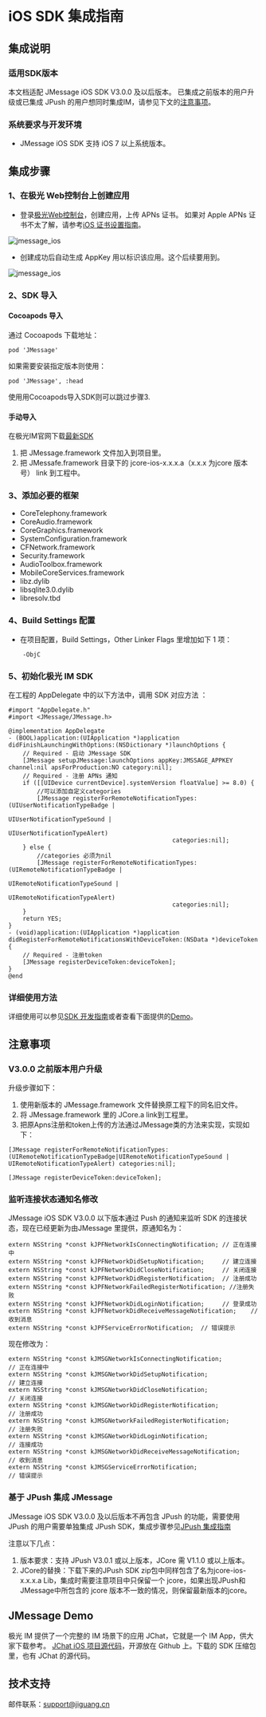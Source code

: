 # iOS SDK 集成指南

## 集成说明

### 适用SDK版本
本文档适配 JMessage iOS SDK V3.0.0 及以后版本。
已集成之前版本的用户升级或已集成 JPush 的用户想同时集成IM，请参见下文的[注意事项](#注意事项)。

### 系统要求与开发环境

+ JMessage iOS SDK 支持 iOS 7 以上系统版本。


## 集成步骤

### 1、在极光 Web控制台上创建应用

* 登录<a href="https://www.jiguang.cn/accounts/login/form" target="_blank">极光Web控制台</a>，创建应用，上传 APNs 证书。
如果对 Apple APNs 证书不太了解，请参考[iOS 证书设置指南](https://docs.jiguang.cn/jpush/client/iOS/ios_cer_guide/)。

![jmessage_ios][0]

* 创建成功后自动生成 AppKey 用以标识该应用。这个后续要用到。

![jmessage_ios][1]

### 2、SDK 导入
#### Cocoapods 导入
通过 Cocoapods 下载地址：

	pod 'JMessage'

如果需要安装指定版本则使用：

	pod 'JMessage', :head

使用用Cocoapods导入SDK则可以跳过步骤3.

#### 手动导入
在极光IM官网下载[最新SDK](https://docs.jiguang.cn/jmessage/resources/)

1. 把 JMessage.framework 文件加入到项目里。
2. 把 JMessafe.framework 目录下的 jcore-ios-x.x.x.a（x.x.x 为jcore 版本号） link 到工程中。

### 3、添加必要的框架

* CoreTelephony.framework
* CoreAudio.framework
* CoreGraphics.framework
* SystemConfiguration.framework
* CFNetwork.framework
* Security.framework
* AudioToolbox.framework
* MobileCoreServices.framework
* libz.dylib
* libsqlite3.0.dylib
* libresolv.tbd

### 4、Build Settings 配置

* 在项目配置，Build Settings，Other Linker Flags 里增加如下 1 项：

```
    -ObjC
```

### 5、初始化极光 IM SDK

在工程的 AppDelegate 中的以下方法中，调用 SDK 对应方法 ：

```
#import "AppDelegate.h"
#import <JMessage/JMessage.h>

@implementation AppDelegate
- (BOOL)application:(UIApplication *)application didFinishLaunchingWithOptions:(NSDictionary *)launchOptions {
    // Required - 启动 JMessage SDK
    [JMessage setupJMessage:launchOptions appKey:JMSSAGE_APPKEY channel:nil apsForProduction:NO category:nil];
    // Required - 注册 APNs 通知
    if ([[UIDevice currentDevice].systemVersion floatValue] >= 8.0) {
        //可以添加自定义categories
        [JMessage registerForRemoteNotificationTypes:(UIUserNotificationTypeBadge |
                                                          UIUserNotificationTypeSound |
                                                          UIUserNotificationTypeAlert)
                                              categories:nil];
    } else {
        //categories 必须为nil
        [JMessage registerForRemoteNotificationTypes:(UIRemoteNotificationTypeBadge |
                                                          UIRemoteNotificationTypeSound |
                                                          UIRemoteNotificationTypeAlert)
                                              categories:nil];
    }
    return YES;
}
- (void)application:(UIApplication *)application didRegisterForRemoteNotificationsWithDeviceToken:(NSData *)deviceToken {
    // Required - 注册token
    [JMessage registerDeviceToken:deviceToken];
}
@end
```

### 详细使用方法
详细使用可以参见[SDK 开发指南](./im_sdk_ios.md)或者查看下面提供的[Demo](#demo)。

<span id="注意事项"></span>
## 注意事项
### V3.0.0 之前版本用户升级
升级步骤如下：

1. 使用新版本的 JMessage.framework 文件替换原工程下的同名旧文件。
2. 将 JMessage.framework 里的 JCore.a link到工程里。
3. 把原Apns注册和token上传的方法通过JMessage类的方法来实现，实现如下：

```
[JMessage registerForRemoteNotificationTypes:(UIRemoteNotificationTypeBadge|UIRemoteNotificationTypeSound | UIRemoteNotificationTypeAlert) categories:nil];

[JMessage registerDeviceToken:deviceToken];
```

### 监听连接状态通知名修改
JMessage iOS SDK V3.0.0 以下版本通过 Push 的通知来监听 SDK 的连接状态，现在已经更新为由JMessage 里提供，原通知名为：

```
extern NSString *const kJPFNetworkIsConnectingNotification; // 正在连接中
extern NSString *const kJPFNetworkDidSetupNotification;     // 建立连接
extern NSString *const kJPFNetworkDidCloseNotification;     // 关闭连接
extern NSString *const kJPFNetworkDidRegisterNotification;  // 注册成功
extern NSString *const kJPFNetworkFailedRegisterNotification; //注册失败
extern NSString *const kJPFNetworkDidLoginNotification;     // 登录成功
extern NSString *const kJPFNetworkDidReceiveMessageNotification;    // 收到消息
extern NSString *const kJPFServiceErrorNotification;  // 错误提示
```

现在修改为：

```
extern NSString *const kJMSGNetworkIsConnectingNotification;          // 正在连接中
extern NSString *const kJMSGNetworkDidSetupNotification;              // 建立连接
extern NSString *const kJMSGNetworkDidCloseNotification;              // 关闭连接
extern NSString *const kJMSGNetworkDidRegisterNotification;           // 注册成功
extern NSString *const kJMSGNetworkFailedRegisterNotification;        // 注册失败
extern NSString *const kJMSGNetworkDidLoginNotification;              // 连接成功
extern NSString *const kJMSGNetworkDidReceiveMessageNotification;     // 收到消息
extern NSString *const kJMSGServiceErrorNotification;                 // 错误提示
```

### 基于 JPush 集成 JMessage
JMessage iOS SDK V3.0.0 及以后版本不再包含 JPush 的功能，需要使用 JPush 的用户需要单独集成 JPush SDK，集成步骤参见[JPush 集成指南](https://docs.jiguang.cn/jpush/client/iOS/ios_guide_new/)

注意以下几点：

1. 版本要求：支持 JPush V3.0.1 或以上版本，JCore 需 V1.1.0 或以上版本。
2. JCore的替换：下载下来的JPush SDK zip包中同样包含了名为jcore-ios-x.x.x.a Lib，集成时需要注意项目中只保留一个 jcore，如果出现JPush和JMessage中所包含的 jcore 版本不一致的情况，则保留最新版本的jcore。

<span id="demo"></span>
## JMessage Demo
极光 IM 提供了一个完整的 IM 场景下的应用 JChat，它就是一个 IM App，供大家下载参考。
<a href="http://github.com/jpush/jchat-ios" target="_blank">JChat iOS 项目源代码</a>，开源放在 Github 上。下载的 SDK 压缩包里，也有 JChat 的源代码。

## 技术支持

邮件联系：[support@jiguang.cn][4]


[0]: ./image/create_ios_app.png
[1]: ./image/Screenshot_13-4_2_create.png
[2]: ./image/Screenshot_13-4-15_3_31.png
[3]: ../../client_sdks/ios_api
[4]: mailto:support&#64;jpush.cn


